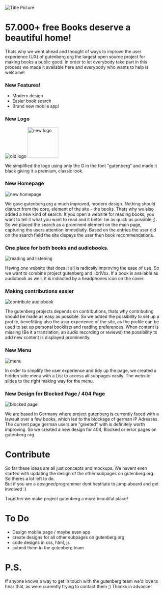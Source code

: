 


![Title Picture](https://raw.githubusercontent.com/project-gutenberg-redesign/gutenberg.org/master/Plakat.png "Old logo")


# 57.000+ free Books deserve a beautiful home! 
Thats why we went ahead and thought of ways to improve the user experience (UX) of gutenberg.org 
the largest open source project for making books a public good.
In order to let everybody take part in this process we made it available here and everybody who wants to help 
is welcome!



### New Features!
* Modern design
* Easier book search
* Brand new mobile app!

### New Logo

![old logo](http://www.gutenberg.org/pics/pg-logo-002.png "Old logo")
<img src="https://raw.githubusercontent.com/project-gutenberg-redesign/gutenberg.org/master/Logo.png" alt="new logo" width="100" height="100"/>


We simplified the logo using only the G in the font "gutenberg" and made it black giving it a 
premium, classic look.

### New Homepage

![new homepage](https://raw.githubusercontent.com/project-gutenberg-redesign/gutenberg.org/master/screens/jpg/home.jpg "New Homepage")

We gave gutenberg.org a much improved, modern design. 
Nothing should distract from the core, element of the site - the books. 
Thats why we also added a new kind of search: If you open a website
for reading books, you want to tell it what you want to read and it better be as quick as possible ;). 
So we placed the search as a prominent element on the main page,
capturing the users attention immediatly.
Based on the entries the user did on the search field
the site dispays the user then book recommendations. 

### One place for both books and audiobooks.

![reading and listening](https://raw.githubusercontent.com/project-gutenberg-redesign/gutenberg.org/master/screens/jpg/book_detail.jpg "reading and listening")

Having one website that does it all is radically improving the ease of use.
So we want to combine project gutenberg and libriVox.
If a book is available as audiobook as well, it is indiacted by a headphones icon on the cover.

### Making contributions easier

![contribute audiobook](https://raw.githubusercontent.com/project-gutenberg-redesign/gutenberg.org/master/Making%20Contributing%20Easier.jpg "menu")

The gutenberg projects depends on contributions, thats why contributing should be made as easy as possible.
So we added the possibility to set up a profile, benefitting also the user experience of the site,
as the profile can be used to set up personal booklists and reading preferences.
When content is missing (Be it a translation, an audio recording or reviews) the possibility to add new 
content is displayed prominently.

### New Menu

![menu](https://raw.githubusercontent.com/project-gutenberg-redesign/gutenberg.org/master/screens/jpg/menu.jpg "menu")

In order to simplify the user experience and tidy up the page, we created a hidden side menu with a List to access all subpages easily. The website slides to the right making way for the menu.

### New Design for Blocked Page / 404 Page

![blocked page](https://raw.githubusercontent.com/project-gutenberg-redesign/gutenberg.org/master/screens/jpg/blocked_info.jpg "blocked page") 

We are based in Germany where project gutenberg is currently faced with a lawsuit over a few books, which
led to the blockage of german IP Adresses. The current page german users are "greeted" with is definitely
worth improving. So we created a new design for 404, Blocked or error pages on gutenberg.org 
# Contribute

So far these ideas are all just concepts and mockups. We havent even started with updating 
the design of the other subpages on gutenberg.org. So theres a lot left to do.  
But if you are a designer/programmer dont hestitate to jump aboard and get involved :)

Together we make project gutenberg a more beautiful place!


# To Do

* Design mobile page / maybe even app
* create designs for all other subpages on gutenberg.org
* code designs in css, html, js
* submit them to the gutenberg team

# P.S.
 If anyone knows a way to get in touch with the gutenberg team 
 we'd love to hear that, as were currently trying to contact them ;)
 Thanks in advance!
